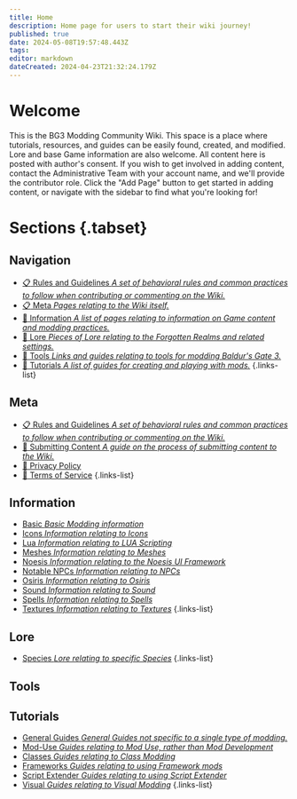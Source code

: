 ```yaml
---
title: Home
description: Home page for users to start their wiki journey!
published: true
date: 2024-05-08T19:57:48.443Z
tags: 
editor: markdown
dateCreated: 2024-04-23T21:32:24.179Z
---
```


# Welcome
This is the BG3 Modding Community Wiki. This space is a place where tutorials, resources, and guides can be easily found, created, and modified. Lore and base Game information are also welcome. All content here is posted with author's consent. If you wish to get involved in adding content, contact the Administrative Team with your account name, and we'll provide the contributor role. Click the "Add Page" button to get started in adding content, or navigate with the sidebar to find what you're looking for! 


# Sections {.tabset}

## Navigation
- [:clipboard: Rules and Guidelines *A set of behavioral rules and common practices to follow when contributing or commenting on the Wiki.*](/meta/guidelines)
- [:clipboard: Meta *Pages relating to the Wiki itself.*](/meta/guidelines)
- [:blue_book: Information *A list of pages relating to information on Game content and modding practices.*](/Information)
- [:orange_book: Lore *Pieces of Lore relating to the Forgotten Realms and related settings.*](/Lore)
- [:green_book: Tools *Links and guides relating to tools for modding Baldur's Gate 3.*](/Tools)
- [:closed_book: Tutorials *A list of guides for creating and playing with mods.*](/Tutorials)
{.links-list}

## Meta
- [:clipboard: Rules and Guidelines *A set of behavioral rules and common practices to follow when contributing or commenting on the Wiki.*](/meta/guidelines)
- [:memo: Submitting Content *A guide on the process of submitting content to the Wiki.*](/meta/submitting-content)
- [:bookmark_tabs: Privacy Policy](/meta/privacy-policy)
- [:page_with_curl: Terms of Service](/meta/terms-of-service)
{.links-list}

## Information
- [Basic *Basic Modding information*](Information/Basic)
- [Icons *Information relating to Icons*](Information/Icons)
- [Lua *Information relating to LUA Scripting*](Information/Lua)
- [Meshes *Information relating to Meshes*](Information/Meshes)
- [Noesis *Information relating to the Noesis UI Framework*](Information/Noesis)
- [Notable NPCs *Information relating to NPCs*](Information/Notable-NPCs)
- [Osiris *Information relating to Osiris*](Information/Osiris)
- [Sound *Information relating to Sound*](Information/Sound)
- [Spells *Information relating to Spells*](Information/Spells)
- [Textures *Information relating to Textures*](Information/Textures)
{.links-list}

## Lore
- [Species *Lore relating to specific Species*](Lore/Species)
{.links-list}

## Tools

## Tutorials
- [General Guides *General Guides not specific to a single type of modding.*](Tutorials/General)
- [Mod-Use *Guides relating to Mod Use, rather than Mod Development*](Tutorials/Mod-Use)
- [Classes *Guides relating to Class Modding*](Tutorials/Classes)
- [Frameworks *Guides relating to using Framework mods*](Tutorials/Mod-Frameworks)
- [Script Extender *Guides relating to using Script Extender*](Tutorials/ScriptExtender)
- [Visual *Guides relating to Visual Modding*](Tutorials/Visual)
{.links-list}
